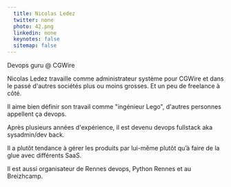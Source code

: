 ```yaml
---
  title: Nicolas Ledez
  twitter: none
  photo: 42.png
  linkedin: none
  keynotes: false
  sitemap: false
---
```

Devops guru @ CGWire

Nicolas Ledez travaille comme administrateur système pour CGWire et dans le passé d'autres sociétés plus ou moins grosses. Et un peu de freelance à côté.

Il aime bien définir son travail comme "ingénieur Lego", d'autres personnes appellent ça devops.

Après plusieurs années d'expérience, il est devenu devops fullstack aka sysadmin/dev back.

Il a plutôt tendance à gérer les produits par lui-même plutôt qu’à faire de la glue avec différents SaaS.

Il est aussi organisateur de Rennes devops, Python Rennes et au Breizhcamp.
